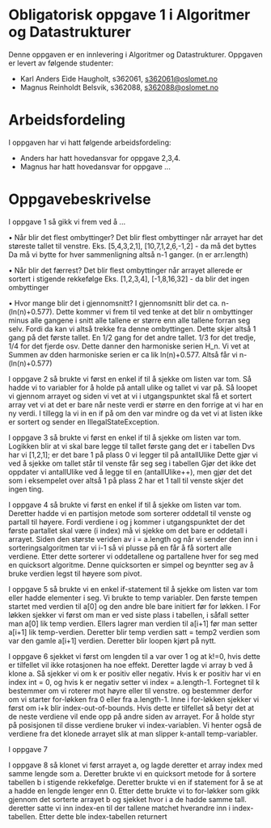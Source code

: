 # Obligatorisk oppgave 1 i Algoritmer og Datastrukturer

Denne oppgaven er en innlevering i Algoritmer og Datastrukturer. 
Oppgaven er levert av følgende studenter:
* Karl Anders Eide Haugholt, s362061, s362061@oslomet.no
* Magnus Reinholdt Belsvik, s362088, s362088@oslomet.no

# Arbeidsfordeling

I oppgaven har vi hatt følgende arbeidsfordeling:
* Anders har hatt hovedansvar for oppgave 2,3,4.
* Magnus har hatt hovedansvar for oppgave ...

# Oppgavebeskrivelse

I oppgave 1 så gikk vi frem ved å ...

• Når blir det flest ombyttinger?
    Det blir flest ombyttinger når arrayet har det støreste tallet 
    til venstre. Eks. [5,4,3,2,1], [10,7,1,2,6,-1,2] - da må det byttes
    Da må vi bytte for hver sammenligning altså n-1 ganger. (n er arr.length)

• Når blir det færrest?
    Det blir flest ombyttinger når arrayet allerede er sortert i  stigende
    rekkefølge Eks. [1,2,3,4], [-1,8,16,32] - da blir det ingen ombyttinger

• Hvor mange blir det i gjennomsnitt?
    I gjennomsnitt blir det ca. n-(ln(n)+0.577). Dette kommer vi frem til ved 
    tenke at det blir n ombyttinger minus alle gangene i snitt alle tallene er større
    enn alle tallene forran seg selv. Fordi da kan vi altså trekke fra denne
    ombyttingen. Dette skjer altså 1 gang på det første tallet. En 1/2 gang for det 
    andre tallet. 1/3 for det tredje, 1/4 for det fjerde osv. 
    Dette danner den harmoniske serien H_n. 
    Vi vet at Summen av dden harmoniske serien er ca lik ln(n)+0.577.
    Altså får vi n-(ln(n)+0.577)


I oppgave 2 så brukte vi først en enkel if til å sjekke om listen var tom.
Så hadde vi to variabler for å holde på antall ulike og tallet vi var på.
Så loopet vi gjennom arrayet og siden vi vet at vi i utgangspunktet skal
få et sortert array vet vi at det er bare når neste verdi er større en
den forrige at vi har en ny verdi. I tillegg la vi in en if på om den var
mindre og da vet vi at listen ikke er sortert og sender en IllegalStateException.


I oppgave 3 så brukte vi først en enkel if til å sjekke om listen var tom.
Logikken blir at vi skal bare legge til tallet første gang det er i tabellen
Dvs har vi [1,2,1]; er det bare 1 på plass 0  vi legger til på antallUlike
Dette gjør vi ved å sjekke om tallet står til venste får seg seg i tabellen
Gjør det ikke det oppdater vi antallUlike ved å legge til en (antallUlike++),
men gjør det det som i eksempelet over altså 1 på plass 2 har et 1 tall til venste
skjer det ingen ting.

I oppgave 4 så brukte vi først en enkel if til å sjekke om listen var tom.
Deretter hadde vi en partisjon metode som sorterer oddetall til venste 
og partall til høyere. Fordi verdiene i og j kommer i utgangspunktet 
der det første partallet skal være (i index) må vi sjekke om det bare
er oddetall i arrayet. Siden den største veriden av i = a.length og
når vi sender  den inn i sorteringsalgoritmen tar vi i-1  så  vi plusse 
på en får å få sortert alle verdiene. Etter dette sorterer vi oddetallene 
og partallene hver for seg med en quicksort algoritme. Denne quicksorten er
simpel og beyntter seg av å bruke verdien legst til høyere som pivot.

I oppgave 5 så brukte vi en enkel if-statement til å sjekke om listen var tom eller 
hadde elementer i seg. Vi brukte to temp variabler. Den første tempen startet med verdien til
a[0] og den andre ble bare initiert før for løkken. I For løkken sjekker vi først om man er ved 
siste plass i tabellen, i såfall setter man a[0] lik temp verdien. Ellers lagrer man verdien til
a[i+1] før man setter a[i+1] lik temp-verdien. Deretter blir temp verdien satt = temp2 verdien
som var den gamle a[i+1] verdien. Deretter blir loopen kjørt på nytt.

I oppgave 6 sjekket vi først om lengden til a var over 1 og at k!=0, hvis dette er
tilfellet vil ikke rotasjonen ha noe effekt. Deretter lagde vi array b ved å klone 
a. Så sjekker vi om k er positiv eller negativ. Hvis k er positiv har vi en
index int = 0, og hvis k er negativ setter vi index = a.length-1. Fortegnet til k
bestemmer om vi roterer mot høyre eller til venstre. og bestemmer derfor om vi 
starter for-løkken fra 0 eller fra a.length-1. Inne i for-løkken sjekker vi først om
i+k blir index-out-of-bounds. Hvis dette er tilfellet så betyr det at de neste 
verdiene vil ende opp på andre siden av arrayet. For å holde styr på posisjonen til 
disse verdiene bruker vi index-variablen. Vi henter også de verdiene fra det klonede 
arrayet slik at man slipper k-antall temp-variabler.

I oppgave 7

I oppgave 8 så klonet vi først arrayet a, og lagde deretter et array index med samme 
lengde som a. Deretter brukte vi en quicksort metode for å sortere tabellen b i 
stigende rekkefølge. Deretter brukte vi en if statement for å se at a hadde en
lengde lenger enn 0. Etter dette brukte vi to for-løkker som gikk gjennom det sorterte
arrayet b og sjekket hvor i a de hadde samme tall. deretter satte vi inn index-en til
der tallene matchet hverandre inn i index-tabellen. Etter dette ble
index-tabellen returnert